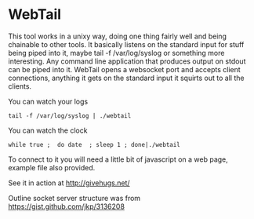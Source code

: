 WebTail
=======

This tool works in a unixy way, doing one thing fairly well and being chainable to other tools. It basically listens on the standard input for stuff being piped into it, maybe tail -f /var/log/syslog or something more interesting. Any command line application that produces output on stdout can be piped into it. WebTail opens a websocket port and accepts client connections, anything it gets on the standard input it squirts out to all the clients.

You can watch your logs

    tail -f /var/log/syslog | ./webtail

You can watch the clock

    while true ;  do date  ; sleep 1 ; done|./webtail

To connect to it you will need a little bit of javascript on a web page, example file also provided.

See it in action at http://givehugs.net/


Outline socket server structure was from https://gist.github.com/jkp/3136208
